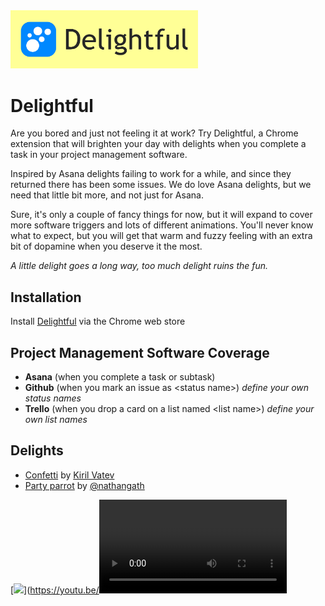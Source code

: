 <img src="https://github.com/paulMrG2/delightful/blob/master/assets/img/delightful-logo-horizontal-yellow-bg.svg?raw=true" width="300">

# Delightful

Are you bored and just not feeling it at work? Try Delightful, a Chrome extension that will brighten your day with delights when you complete a task in your project management software.

Inspired by Asana delights failing to work for a while, and since they returned there has been some issues. We do love Asana delights, but we need that little bit more, and not just for Asana.

Sure, it's only a couple of fancy things for now, but it will expand to cover more software triggers and lots of different animations. You'll never know what to expect, but you will get that warm and fuzzy feeling with an extra bit of dopamine when you deserve it the most.

_A little delight goes a long way, too much delight ruins the fun._

## Installation
Install [Delightful](https://chrome.google.com/webstore/detail/delightful/lcpnconeejbcokkmdmlkhenjnkdcioji) via the Chrome web store

## Project Management Software Coverage
- **Asana** (when you complete a task or subtask)
- **Github** (when you mark an issue as \<status name\>) _define your own status names_
- **Trello** (when you drop a card on a list named \<list name\>) _define your own list names_

## Delights
- [Confetti](https://github.com/catdad/canvas-confetti) by [Kiril Vatev](https://github.com/catdad)
- [Party parrot](https://codepen.io/nathangath/pen/RgvzVY/) by [@nathangath](https://codepen.io/nathangath)

[<img src="https://img.youtube.com/vi/<VIDEO ID>/maxresdefault.jpg" width="50%">](https://youtu.be/<VIDEO ID>)